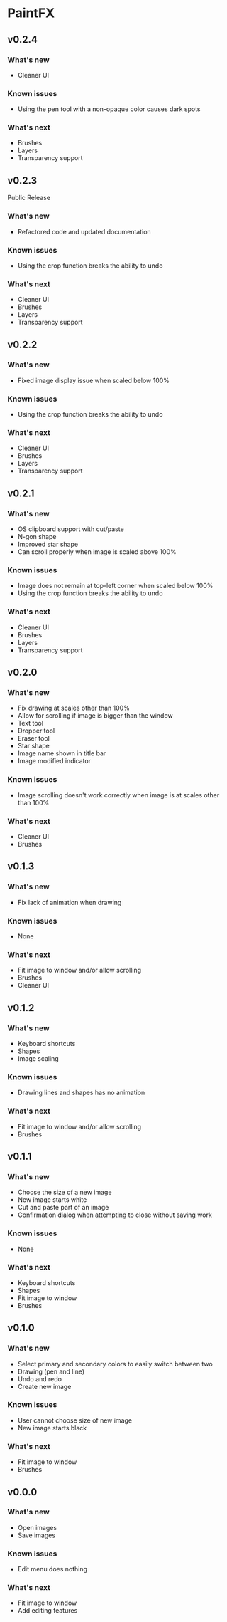 
# PaintFX

## v0.2.4

### What's new

- Cleaner UI

### Known issues

- Using the pen tool with a non-opaque color causes dark spots

### What's next

- Brushes
- Layers
- Transparency support

## v0.2.3

Public Release

### What's new

- Refactored code and updated documentation

### Known issues

- Using the crop function breaks the ability to undo

### What's next

- Cleaner UI
- Brushes
- Layers
- Transparency support

## v0.2.2

### What's new

- Fixed image display issue when scaled below 100%

### Known issues

- Using the crop function breaks the ability to undo

### What's next

- Cleaner UI
- Brushes
- Layers
- Transparency support

## v0.2.1

### What's new

- OS clipboard support with cut/paste
- N-gon shape
- Improved star shape
- Can scroll properly when image is scaled above 100%

### Known issues

- Image does not remain at top-left corner when scaled below 100%
- Using the crop function breaks the ability to undo

### What's next

- Cleaner UI
- Brushes
- Layers
- Transparency support 

## v0.2.0

### What's new

- Fix drawing at scales other than 100%
- Allow for scrolling if image is bigger than the window
- Text tool
- Dropper tool
- Eraser tool
- Star shape
- Image name shown in title bar
- Image modified indicator

### Known issues

- Image scrolling doesn't work correctly when image is at scales other than 100%

### What's next

- Cleaner UI
- Brushes

## v0.1.3

### What's new

- Fix lack of animation when drawing

### Known issues

- None

### What's next

- Fit image to window and/or allow scrolling
- Brushes
- Cleaner UI

## v0.1.2

### What's new

- Keyboard shortcuts
- Shapes
- Image scaling

### Known issues

- Drawing lines and shapes has no animation

### What's next

- Fit image to window and/or allow scrolling
- Brushes

## v0.1.1

### What's new

- Choose the size of a new image
- New image starts white
- Cut and paste part of an image
- Confirmation dialog when attempting to close without saving work

### Known issues

- None

### What's next

- Keyboard shortcuts
- Shapes
- Fit image to window
- Brushes

## v0.1.0

### What's new

- Select primary and secondary colors to easily switch between two
- Drawing (pen and line)
- Undo and redo
- Create new image

### Known issues

- User cannot choose size of new image
- New image starts black

### What's next

- Fit image to window
- Brushes

## v0.0.0

### What's new

- Open images
- Save images

### Known issues

- Edit menu does nothing

### What's next

- Fit image to window
- Add editing features